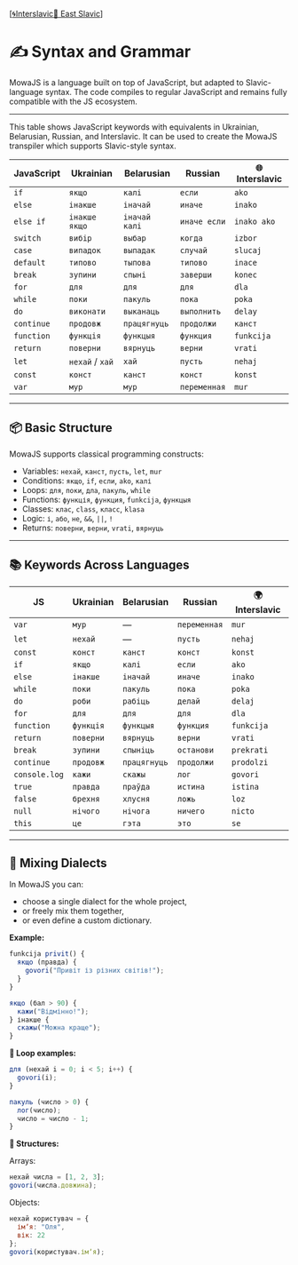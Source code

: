 [[🌀Interslavic](../02_syntax.md)[🌲 East Slavic](../east/02_syntax.md)]


# ✍️ Syntax and Grammar

MowaJS is a language built on top of JavaScript, but adapted to Slavic-language syntax. The code compiles to regular JavaScript and remains fully compatible with the JS ecosystem.

---

This table shows JavaScript keywords with equivalents in Ukrainian, Belarusian, Russian, and Interslavic. It can be used to create the MowaJS transpiler which supports Slavic-style syntax.

| JavaScript |  Ukrainian     |  Belarusian       |  Russian           | 🌐 Interslavic |
|------------|--------------------|-----------------------|----------------------|-----------|
| `if`       | `якщо`             | `калі`                | `если`               | `ako`     |
| `else`     | `інакше`           | `іначай`              | `иначе`              | `inako`   |
| `else if`  | `інакше якщо`      | `іначай калі`         | `иначе если`         | `inako ako` |
| `switch`   | `вибір`            | `выбар`               | `когда`              | `izbor`   |
| `case`     | `випадок`          | `выпадак`             | `случай`             | `sluсaj`  |
| `default`  | `типово`           | `тыпова`              | `типово`             | `inace`   |
| `break`    | `зупини`           | `спыні`               | `заверши`            | `konec`   |
| `for`      | `для`              | `для`                 | `для`                | `dla`     |
| `while`    | `поки`             | `пакуль`              | `пока`               | `poka`    |
| `do`       | `виконати`         | `выканаць`            | `выполнить`          | `delay`|
| `continue` | `продовж`          | `працягнуць`          | `продолжи`           | `канст` |
| `function` | `функція`          | `функцыя`             | `функция`            | `funkcija` |
| `return`   | `поверни`          | `вярнуць`             | `верни`              | `vrati`   |
| `let`      | `нехай` / `хай`    | `хай`                 | `пусть`              | `nehaj`   |
| `const`    | `конст`        | `канст`           | `конст`          | `konst`   |
| `var`      | `мур`              | `мур`                 | `переменная`         | `mur`     |

---

## 📦 Basic Structure

MowaJS supports classical programming constructs:

- Variables: `нехай`, `канст`, `пусть`, `let`, `mur`
- Conditions: `якщо`, `if`, `если`, `ako`, `калі`
- Loops: `для`, `поки`, `дла`, `пакуль`, `while`
- Functions: `функція`, `функция`, `funkcija`, `функцыя`
- Classes: `клас`, `class`, `класс`, `klasa`
- Logic: `і`, `або`, `не`, `&&`, `||`, `!`
- Returns: `поверни`, `верни`, `vrati`, `вярнуць`

---

## 📚 Keywords Across Languages

| JS            | Ukrainian   | Belarusian | Russian      | 🌍 Interslavic |
|---------------|-------------|----------------|--------------|----------------|
| `var`         | `мур`       | —              | `переменная` | `mur`          |
| `let`         | `нехай`     | —              | `пусть`      | `nehaj`        |
| `const`       | `конст` | `канст`    | `конст`  | `konst`    |
| `if`          | `якщо`      | `калі`         | `если`       | `ako`          |
| `else`        | `інакше`    | `іначай`       | `иначе`      | `inako`        |
| `while`       | `поки`      | `пакуль`       | `пока`       | `poka`         |
| `do`          | `роби`      | `рабіць`       | `делай`      | `delaj`        |
| `for`         | `для`       | `для`          | `для`        | `dla`          |
| `function`    | `функція`   | `функцыя`      | `функция`    | `funkcija`     |
| `return`      | `поверни`   | `вярнуць`      | `верни`      | `vrati`        |
| `break`       | `зупини`    | `спыніць`      | `останови`   | `prekrati`     |
| `continue`    | `продовж`   | `працягнуць`   | `продолжи`   | `prodolzi`     |
| `console.log` | `кажи`      | `скажы`        | `лог`        | `govori`       |
| `true`        | `правда`    | `праўда`       | `истина`     | `istina`       |
| `false`       | `брехня`    | `хлусня`       | `ложь`       | `loz`          |
| `null`        | `нічого`    | `нічога`       | `ничего`     | `nicto`        |
| `this`        | `це`        | `гэта`         | `это`        | `se`           |

---

## 🧠 Mixing Dialects

In MowaJS you can:

- choose a single dialect for the whole project,
- or freely mix them together,
- or even define a custom dictionary.

**Example:**
```js
funkcija privit() {
  якщо (правда) {
    govori("Привіт із різних світів!");
  }
}

якщо (бал > 90) {
  кажи("Відмінно!");
} інакше {
  скажы("Можна краще");
}
```

**🔁 Loop examples:**
````js
для (нехай i = 0; i < 5; i++) {
  govori(i);
}

пакуль (число > 0) {
  лог(число);
  число = число - 1;
}
````

**🔁 Structures:**

Arrays:
````js
нехай числа = [1, 2, 3];
govori(числа.довжина);
````

Objects:
````js
нехай користувач = {
  імʼя: "Оля",
  вік: 22
};
govori(користувач.імʼя);
````